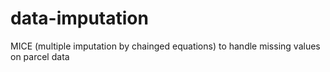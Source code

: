 data-imputation
===============

MICE (multiple imputation by chainged equations) to handle missing values on parcel data
